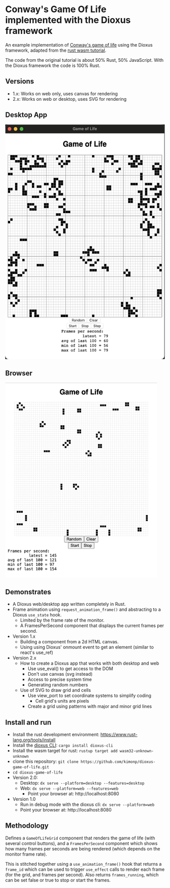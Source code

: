 # Conway's Game Of Life implemented with the Dioxus framework
An example implementation of [Conway's game of life](https://en.wikipedia.org/wiki/Conway%27s_Game_of_Life)
using the Dioxus framework, adapted from the
[rust wasm tutorial](https://rustwasm.github.io/docs/book/game-of-life/introduction.html).

The code from the original tutorial is about 50% Rust, 50% JavaScript.
With the Dioxus framework the code is 100% Rust.

## Versions

* 1.x: Works on web only, uses canvas for rendering
* 2.x: Works on web or desktop, uses SVG for rendering

## Desktop App
<img src="game_of_life_desktop.png" alt="Game of Life" class="center" width="530" height="741">

## Browser
<img src="game_of_life.png" alt="Game of Life" class="center" width="480" height="616">


## Demonstrates
* A Dioxus web/desktop app written completely in Rust.
* Frame animation using `request_animation_frame()` and abstracting to a Dioxus `use_state` hook.
  * Limited by the frame rate of the monitor.
  * A FramesPerSecond component that displays the current frames per second.
* Version 1.x
  * Building a component from a 2d HTML canvas.
  * Using using Dioxus' onmount event to get an element (similar to react's use_ref)
* Version 2.x
  * How to create a Dioxus app that works with both desktop and web
    * Use use_eval() to get access to the DOM
    * Don't use canvas (svg instead)
    * Access to precise system time
    * Generating random numbers
  * Use of SVG to draw grid and cells
    * Use view_port to set coordinate systems to simplify coding
      * Cell grid's units are pixels
    * Create a grid using patterns with major and minor grid lines

## Install and run
* Install the rust development environment: https://www.rust-lang.org/tools/install
* Install the [dioxus CLI](https://dioxuslabs.com/learn/0.4/CLI/installation): `cargo install dioxus-cli`
* Install the wasm target for rust: `rustup target add wasm32-unknown-unknown`
* clone this repository: `git clone https://github.com/kimonp/dioxus-game-of-life.git`
* `cd dioxus-game-of-life`
* Version 2.0:
  * Desktop: `dx serve --platform=desktop --features=desktop`
  * Web: `dx serve --platform=web --features=web`
    * Point your browser at: http://localhost:8080
* Version 1.0
  * Run in debug mode with the dioxus cli: `dx serve --platform=web`
  * Point your browser at: http://localhost:8080

## Methodology
Defines a `GameOfLifeGrid` component that renders the game of life (with several control buttons),
and a `FramesPerSecond` component which shows how many frames per seconds are being rendered (which
depends on the monitor frame rate).

This is stitched together using a `use_animation_frame()` hook that returns a `frame_id` which can be used
to trigger `use_effect` calls to render each frame (for the grid, and frames per second).  Also returns
`frames_running`, which can be set false or true to stop or start the frames.